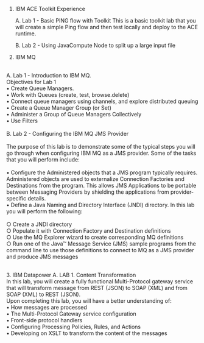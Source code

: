 1. IBM ACE Toolkit Experience

    A.  Lab 1 -  Basic PING flow with Toolkit 
        This is a basic toolkit lab that you will create a simple Ping flow and then test locally and deploy to the ACE runtime. 

    B.  Lab 2 - Using JavaCompute Node to split up a large input file

2. IBM MQ

<br>A.  Lab 1 - Introduction to IBM MQ.
    <br>Objectives for Lab 1
	    <br>• Create Queue Managers.
	    <br>• Work with Queues (create, test, browse.delete)
	    <br>• Connect queue managers using channels, and explore distributed queuing
	    <br>• Create a Queue Manager Group (or Set)
	    <br>• Administer a Group of Queue Managers Collectively
	    <br>• Use Filters
<br>
<br>B.  Lab 2 - Configuring the IBM MQ JMS Provider
    <br><br>The purpose of this lab is to demonstrate some of the typical steps you will go through when configuring IBM MQ as a JMS provider. Some of the tasks that you will perform include:
	<br><br>    • Configure the Administered objects that a JMS program typically requires. Administered objects are used to externalize Connection Factories and Destinations from the program. This allows JMS Applications to be portable between Messaging Providers by shielding the applications from provider-specific details.
	    <br>• Define a Java Naming and Directory Interface (JNDI) directory. In this lab you will perform the following:
     <br>
		<br>      ○ Create a JNDI directory
		    <br>  ○ Populate it with Connection Factory and Destination definitions
		      <br>○ Use the MQ Explorer wizard to create corresponding MQ definitions
		      <br>○ Run one of the Java™ Message Service (JMS) sample programs from the command line to use those definitions to connect to MQ as a JMS provider and produce JMS messages
<br>

<br>3. IBM Datapower
A.  LAB 1. Content Transformation
    <br>In this lab, you will create a fully functional Multi-Protocol gateway service that will transform message from REST (JSON) to SOAP (XML) and from SOAP (XML) to REST (JSON).
    <br>Upon completing this lab, you will have a better understanding of:
	<br>    • How messages are processed
	   <br> • The Multi-Protocol Gateway service configuration
	    <br>• Front-side protocol handlers
	    <br>• Configuring Processing Policies, Rules, and Actions
 <br>     	• Developing on XSLT to transform the content of the messages
